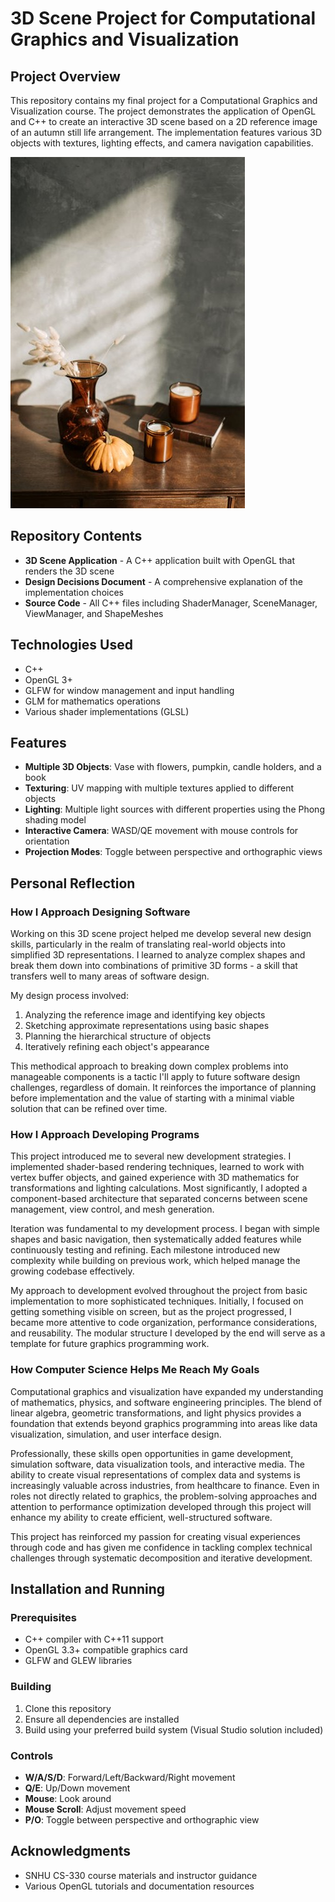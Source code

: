 # 3D Scene Project for Computational Graphics and Visualization

## Project Overview

This repository contains my final project for a Computational Graphics and Visualization course. The project demonstrates the application of OpenGL and C++ to create an interactive 3D scene based on a 2D reference image of an autumn still life arrangement. The implementation features various 3D objects with textures, lighting effects, and camera navigation capabilities.

![Project Preview Image](https://github.com/Ifeoluwa90/Open-GL-3D-design/blob/main/Milestone1.jpg)

## Repository Contents

* **3D Scene Application** - A C++ application built with OpenGL that renders the 3D scene
* **Design Decisions Document** - A comprehensive explanation of the implementation choices
* **Source Code** - All C++ files including ShaderManager, SceneManager, ViewManager, and ShapeMeshes

## Technologies Used

* C++
* OpenGL 3+
* GLFW for window management and input handling
* GLM for mathematics operations
* Various shader implementations (GLSL)

## Features

* **Multiple 3D Objects**: Vase with flowers, pumpkin, candle holders, and a book
* **Texturing**: UV mapping with multiple textures applied to different objects
* **Lighting**: Multiple light sources with different properties using the Phong shading model
* **Interactive Camera**: WASD/QE movement with mouse controls for orientation
* **Projection Modes**: Toggle between perspective and orthographic views

## Personal Reflection

### How I Approach Designing Software

Working on this 3D scene project helped me develop several new design skills, particularly in the realm of translating real-world objects into simplified 3D representations. I learned to analyze complex shapes and break them down into combinations of primitive 3D forms - a skill that transfers well to many areas of software design.

My design process involved:
1. Analyzing the reference image and identifying key objects
2. Sketching approximate representations using basic shapes
3. Planning the hierarchical structure of objects
4. Iteratively refining each object's appearance

This methodical approach to breaking down complex problems into manageable components is a tactic I'll apply to future software design challenges, regardless of domain. It reinforces the importance of planning before implementation and the value of starting with a minimal viable solution that can be refined over time.

### How I Approach Developing Programs

This project introduced me to several new development strategies. I implemented shader-based rendering techniques, learned to work with vertex buffer objects, and gained experience with 3D mathematics for transformations and lighting calculations. Most significantly, I adopted a component-based architecture that separated concerns between scene management, view control, and mesh generation.

Iteration was fundamental to my development process. I began with simple shapes and basic navigation, then systematically added features while continuously testing and refining. Each milestone introduced new complexity while building on previous work, which helped manage the growing codebase effectively.

My approach to development evolved throughout the project from basic implementation to more sophisticated techniques. Initially, I focused on getting something visible on screen, but as the project progressed, I became more attentive to code organization, performance considerations, and reusability. The modular structure I developed by the end will serve as a template for future graphics programming work.

### How Computer Science Helps Me Reach My Goals

Computational graphics and visualization have expanded my understanding of mathematics, physics, and software engineering principles. The blend of linear algebra, geometric transformations, and light physics provides a foundation that extends beyond graphics programming into areas like data visualization, simulation, and user interface design.

Professionally, these skills open opportunities in game development, simulation software, data visualization tools, and interactive media. The ability to create visual representations of complex data and systems is increasingly valuable across industries, from healthcare to finance. Even in roles not directly related to graphics, the problem-solving approaches and attention to performance optimization developed through this project will enhance my ability to create efficient, well-structured software.

This project has reinforced my passion for creating visual experiences through code and has given me confidence in tackling complex technical challenges through systematic decomposition and iterative development.

## Installation and Running

### Prerequisites
* C++ compiler with C++11 support
* OpenGL 3.3+ compatible graphics card
* GLFW and GLEW libraries

### Building
1. Clone this repository
2. Ensure all dependencies are installed
3. Build using your preferred build system (Visual Studio solution included)

### Controls
* **W/A/S/D**: Forward/Left/Backward/Right movement
* **Q/E**: Up/Down movement
* **Mouse**: Look around
* **Mouse Scroll**: Adjust movement speed
* **P/O**: Toggle between perspective and orthographic view

## Acknowledgments

* SNHU CS-330 course materials and instructor guidance
* Various OpenGL tutorials and documentation resources
